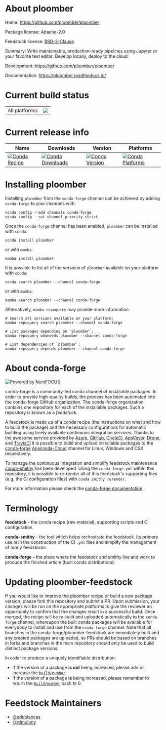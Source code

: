 About ploomber
==============

Home: https://github.com/ploomber/ploomber

Package license: Apache-2.0

Feedstock license: [BSD-3-Clause](https://github.com/conda-forge/ploomber-feedstock/blob/main/LICENSE.txt)

Summary: Write maintainable, production-ready pipelines using Jupyter or your favorite text editor. Develop locally, deploy to the cloud.

Development: https://github.com/ploomber/ploomber

Documentation: https://ploomber.readthedocs.io/

Current build status
====================


<table><tr><td>All platforms:</td>
    <td>
      <a href="https://dev.azure.com/conda-forge/feedstock-builds/_build/latest?definitionId=13224&branchName=main">
        <img src="https://dev.azure.com/conda-forge/feedstock-builds/_apis/build/status/ploomber-feedstock?branchName=main">
      </a>
    </td>
  </tr>
</table>

Current release info
====================

| Name | Downloads | Version | Platforms |
| --- | --- | --- | --- |
| [![Conda Recipe](https://img.shields.io/badge/recipe-ploomber-green.svg)](https://anaconda.org/conda-forge/ploomber) | [![Conda Downloads](https://img.shields.io/conda/dn/conda-forge/ploomber.svg)](https://anaconda.org/conda-forge/ploomber) | [![Conda Version](https://img.shields.io/conda/vn/conda-forge/ploomber.svg)](https://anaconda.org/conda-forge/ploomber) | [![Conda Platforms](https://img.shields.io/conda/pn/conda-forge/ploomber.svg)](https://anaconda.org/conda-forge/ploomber) |

Installing ploomber
===================

Installing `ploomber` from the `conda-forge` channel can be achieved by adding `conda-forge` to your channels with:

```
conda config --add channels conda-forge
conda config --set channel_priority strict
```

Once the `conda-forge` channel has been enabled, `ploomber` can be installed with `conda`:

```
conda install ploomber
```

or with `mamba`:

```
mamba install ploomber
```

It is possible to list all of the versions of `ploomber` available on your platform with `conda`:

```
conda search ploomber --channel conda-forge
```

or with `mamba`:

```
mamba search ploomber --channel conda-forge
```

Alternatively, `mamba repoquery` may provide more information:

```
# Search all versions available on your platform:
mamba repoquery search ploomber --channel conda-forge

# List packages depending on `ploomber`:
mamba repoquery whoneeds ploomber --channel conda-forge

# List dependencies of `ploomber`:
mamba repoquery depends ploomber --channel conda-forge
```


About conda-forge
=================

[![Powered by
NumFOCUS](https://img.shields.io/badge/powered%20by-NumFOCUS-orange.svg?style=flat&colorA=E1523D&colorB=007D8A)](https://numfocus.org)

conda-forge is a community-led conda channel of installable packages.
In order to provide high-quality builds, the process has been automated into the
conda-forge GitHub organization. The conda-forge organization contains one repository
for each of the installable packages. Such a repository is known as a *feedstock*.

A feedstock is made up of a conda recipe (the instructions on what and how to build
the package) and the necessary configurations for automatic building using freely
available continuous integration services. Thanks to the awesome service provided by
[Azure](https://azure.microsoft.com/en-us/services/devops/), [GitHub](https://github.com/),
[CircleCI](https://circleci.com/), [AppVeyor](https://www.appveyor.com/),
[Drone](https://cloud.drone.io/welcome), and [TravisCI](https://travis-ci.com/)
it is possible to build and upload installable packages to the
[conda-forge](https://anaconda.org/conda-forge) [Anaconda-Cloud](https://anaconda.org/)
channel for Linux, Windows and OSX respectively.

To manage the continuous integration and simplify feedstock maintenance
[conda-smithy](https://github.com/conda-forge/conda-smithy) has been developed.
Using the ``conda-forge.yml`` within this repository, it is possible to re-render all of
this feedstock's supporting files (e.g. the CI configuration files) with ``conda smithy rerender``.

For more information please check the [conda-forge documentation](https://conda-forge.org/docs/).

Terminology
===========

**feedstock** - the conda recipe (raw material), supporting scripts and CI configuration.

**conda-smithy** - the tool which helps orchestrate the feedstock.
                   Its primary use is in the construction of the CI ``.yml`` files
                   and simplify the management of *many* feedstocks.

**conda-forge** - the place where the feedstock and smithy live and work to
                  produce the finished article (built conda distributions)


Updating ploomber-feedstock
===========================

If you would like to improve the ploomber recipe or build a new
package version, please fork this repository and submit a PR. Upon submission,
your changes will be run on the appropriate platforms to give the reviewer an
opportunity to confirm that the changes result in a successful build. Once
merged, the recipe will be re-built and uploaded automatically to the
`conda-forge` channel, whereupon the built conda packages will be available for
everybody to install and use from the `conda-forge` channel.
Note that all branches in the conda-forge/ploomber-feedstock are
immediately built and any created packages are uploaded, so PRs should be based
on branches in forks and branches in the main repository should only be used to
build distinct package versions.

In order to produce a uniquely identifiable distribution:
 * If the version of a package **is not** being increased, please add or increase
   the [``build/number``](https://docs.conda.io/projects/conda-build/en/latest/resources/define-metadata.html#build-number-and-string).
 * If the version of a package **is** being increased, please remember to return
   the [``build/number``](https://docs.conda.io/projects/conda-build/en/latest/resources/define-metadata.html#build-number-and-string)
   back to 0.

Feedstock Maintainers
=====================

* [@edublancas](https://github.com/edublancas/)
* [@rdmolony](https://github.com/rdmolony/)

